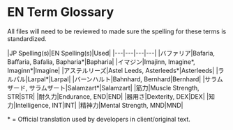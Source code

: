 # EN Term Glossary
All files will need to be reviewed to made sure the spelling for these terms is standardized.

|JP Spelling(s)|EN Spelling(s)|Used|
|---|---|---|---|
|バファリア|Bafaria, Baffaria, Bafalia, Bapharia*|Bapharia|
|イマジン|Imajinn, Imagine*, Imaginn*|Imagine|
|アステルリーズ|Astel Leeds, Asterleeds*|Asterleeds|
|ラルパル|Larpal*|Larpal|
|バーンハルト|Bahnhard, Bernhard|Bernhard|
|サラムザード, サラムザート|Salamzart*|Salamzart|
|筋力|Muscle Strength, STR|STR|
|耐久力|Endurance, END|END|
|器用さ|Dexterity, DEX|DEX|
|知力|Intelligence, INT|INT|
|精神力|Mental Strength, MND|MND|


\* = Official translation used by developers in client/original text. 